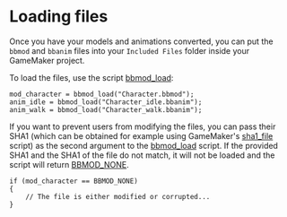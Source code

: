 # Loading files
Once you have your models and animations converted, you can put the `bbmod` and
`bbanim` files into your `Included Files` folder inside your GameMaker project.

To load the files, use the script [bbmod_load](./bbmod_load.html):

```gml
mod_character = bbmod_load("Character.bbmod");
anim_idle = bbmod_load("Character_idle.bbanim");
anim_walk = bbmod_load("Character_walk.bbanim");
```

If you want to prevent users from modifying the files, you can pass their SHA1
(which can be obtained for example using GameMaker's
[sha1_file](http://docs2.yoyogames.com/source/_build/3_scripting/4_gml_reference/file%20handling/sha1_file.html)
script) as the second argument to the [bbmod_load](./bbmod_load.html) script.
If the provided SHA1 and the SHA1 of the file do not match, it will not be loaded
and the script will return [BBMOD_NONE](./BBMOD_NONE.html).

```gml
if (mod_character == BBMOD_NONE)
{
    // The file is either modified or corrupted...
}
```
